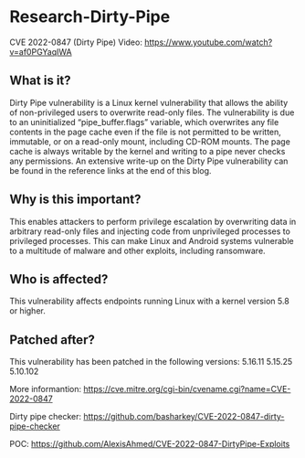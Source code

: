 # Research-Dirty-Pipe
CVE 2022-0847 (Dirty Pipe)
Video: https://www.youtube.com/watch?v=af0PGYaqIWA

## What is it?

Dirty Pipe vulnerability is a Linux kernel vulnerability that allows the ability of non-privileged users to overwrite read-only files. The vulnerability is due to an uninitialized “pipe_buffer.flags” variable, which overwrites any file contents in the page cache even if the file is not permitted to be written, immutable, or on a read-only mount, including CD-ROM mounts. The page cache is always writable by the kernel and writing to a pipe never checks any permissions. An extensive write-up on the Dirty Pipe vulnerability can be found in the reference links at the end of this blog.

## Why is this important? 

This enables attackers to perform privilege escalation by overwriting data in arbitrary read-only files and injecting code from unprivileged processes to privileged processes. This can make Linux and Android systems vulnerable to a multitude of malware and other exploits, including ransomware.  

## Who is affected? 

This vulnerability affects endpoints running Linux with a kernel version 5.8 or higher. 

## Patched after? 

This vulnerability has been patched in the following versions:
5.16.11
5.15.25
5.10.102

More informantion: https://cve.mitre.org/cgi-bin/cvename.cgi?name=CVE-2022-0847

Dirty pipe checker: https://github.com/basharkey/CVE-2022-0847-dirty-pipe-checker

POC: https://github.com/AlexisAhmed/CVE-2022-0847-DirtyPipe-Exploits

